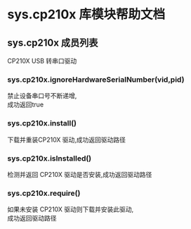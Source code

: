 # sys.cp210x 库模块帮助文档

<a id="sys.cp210x"></a>
## sys.cp210x 成员列表

CP210X USB 转串口驱动

<a id="sys.cp210x.ignoreHardwareSerialNumber"></a>
### sys.cp210x.ignoreHardwareSerialNumber(vid,pid) 
 禁止设备串口号不断递增,  
成功返回true

<a id="sys.cp210x.install"></a>
### sys.cp210x.install() 
 下载并重装CP210X 驱动,成功返回驱动路径

<a id="sys.cp210x.isInstalled"></a>
### sys.cp210x.isInstalled() 
 检测并返回 CP210X 驱动是否安装,成功返回驱动路径

<a id="sys.cp210x.require"></a>
### sys.cp210x.require() 
 如果未安装 CP210X 驱动则下载并安装此驱动,  
成功返回驱动路径
